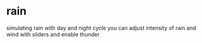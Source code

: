 # rain

simulating rain with day and night cycle
you can adjust intensity of rain and wind with sliders and enable thunder
